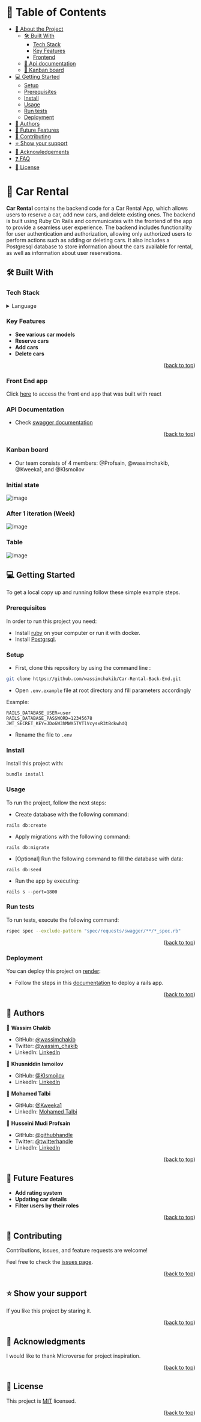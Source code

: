 <a name="readme-top"></a>

<!-- TABLE OF CONTENTS -->

# 📗 Table of Contents

- [📖 About the Project](#about-project)
  - [🛠 Built With](#built-with)
    - [Tech Stack](#tech-stack)
    - [Key Features](#key-features)
    - [Frontend](#frontend)
  - [🚀 Api documentation](#api-documentation)
  - [🚀 Kanban board](#kanban)
- [💻 Getting Started](#getting-started)
  - [Setup](#setup)
  - [Prerequisites](#prerequisites)
  - [Install](#install)
  - [Usage](#usage)
  - [Run tests](#tests)
  - [Deployment](#deployment)
- [👥 Authors](#authors)
- [🔭 Future Features](#future-features)
- [🤝 Contributing](#contributing)
- [⭐️ Show your support](#support)
- [🙏 Acknowledgements](#acknowledgements)
- [❓ FAQ](#faq)
- [📝 License](#license)

<!-- PROJECT DESCRIPTION -->

# 📖 Car Rental <a name="about-project"></a>

**Car Rental** contains the backend code for a Car Rental App, which allows users to reserve a car, add new cars, and delete existing ones. The backend is built using Ruby On Rails and communicates with the frontend of the app to provide a seamless user experience. The backend includes functionality for user authentication and authorization, allowing only authorized users to perform actions such as adding or deleting cars. It also includes a Postgresql database to store information about the cars available for rental, as well as information about user reservations.

## 🛠 Built With <a name="built-with"></a>

### Tech Stack <a name="tech-stack"></a>

<details>
  <summary>Language</summary>
  <ul>
    <li><a href="https://rubyonrails.org/">Rails</a></li>
    <li><a href="https://www.postgresql.org/">Postgresql</a></li>
  </ul>
</details>

<!-- Features -->

### Key Features <a name="key-features"></a>

- **See various car models**
- **Reserve cars**
- **Add cars**
- **Delete cars**

<p align="right">(<a href="#readme-top">back to top</a>)</p>

### Front End app <a name="frontend"></a>

Click [here](https://github.com/wassimchakib/Car-Rental-Front-End) to access the front end app that was built with react

### API Documentation <a name="api-documentation"></a>

- Check [swagger documentation](https://car-rental-j96f.onrender.com/)

<p align="right">(<a href="#readme-top">back to top</a>)</p>

### Kanban board <a name="kanban"></a>

- Our team consists of 4 members: @Profsain, @wassimchakib, @Kweeka1, and @KIsmoilov

### Initial state
![image](https://user-images.githubusercontent.com/50754458/229162056-02f608c7-85bb-4730-83b0-a05739f9ee11.png)

### After 1 iteration (Week)
![image](https://user-images.githubusercontent.com/50754458/230520114-ea73d082-a77e-4646-8a32-3d757f0c41b9.png)

### Table
![image](https://user-images.githubusercontent.com/50754458/230520228-763ffb77-8116-49d4-8f83-4e4e755d9449.png)

<!-- GETTING STARTED -->

## 💻 Getting Started <a name="getting-started"></a>

To get a local copy up and running follow these simple example steps.

### Prerequisites <a name="prerequisites"></a>

In order to run this project you need:

- Install [ruby](https://www.ruby-lang.org/en/) on your computer or run it with docker.
- Install [Postgrsql](https://www.postgresql.org/).

### Setup <a name="setup"></a>

- First, clone this repository by using the command line :

```sh
git clone https://github.com/wassimchakib/Car-Rental-Back-End.git
```

- Open `.env.example` file at root directory and fill parameters accordingly

Example:

```shell
RAILS_DATABASE_USER=user
RAILS_DATABASE_PASSWORD=12345678
JWT_SECRET_KEY=JDo6W3hMWX5TVTlVcysxR3tBdkwhdQ
```

- Rename the file to `.env`

### Install <a name="install"></a>

Install this project with:

```shell
bundle install
```

### Usage <a name="usage"></a>

To run the project, follow the next steps:

- Create database with the following command:

```shell
rails db:create
```

- Apply migrations with the following command:

```shell
rails db:migrate
```

- [Optional] Run the following command to fill the database with data:

```shell
rails db:seed
```

- Run the app by executing:

```shell
rails s --port=1800
```

### Run tests <a name="tests"></a>

To run tests, execute the following command:

```sh
rspec spec --exclude-pattern "spec/requests/swagger/**/*_spec.rb"
```

<p align="right">(<a href="#readme-top">back to top</a>)</p>

### Deployment <a name="deployment"></a>

You can deploy this project on [render](https://render.com/):

- Follow the steps in this [documentation](https://render.com/docs/deploy-rails) to deploy a rails app.

<p align="right">(<a href="#readme-top">back to top</a>)</p>

<!-- AUTHORS -->

## 👥 Authors <a name="authors"></a>

👤 **Wassim Chakib**

- GitHub: [@wassimchakib](https://github.com/wassimchakib)
- Twitter: [@wassim_chakib](https://twitter.com/wassim_chakib)
- LinkedIn: [LinkedIn](https://www.linkedin.com/in/wassimchakib/)

👤 **Khusniddin Ismoilov**

- GitHub: [@KIsmoilov](https://github.com/KIsmoilov)
- LinkedIn: [LinkedIn](https://www.linkedin.com/in/khusniddin-ismoilov-185575157/)

👤 **Mohamed Talbi**

- GitHub: [@Kweeka1](https://github.com/Kweeka1)
- LinkedIn: [Mohamed Talbi](https://www.linkedin.com/in/moetalbi/)

👤 **Husseini Mudi Profsain**

- GitHub: [@githubhandle](https://github.com/Profsain)
- Twitter: [@twitterhandle](https://twitter.com/profsain)
- LinkedIn: [LinkedIn](https://www.linkedin.com/in/profsain)

<p align="right">(<a href="#readme-top">back to top</a>)</p>

<!-- FUTURE FEATURES -->

## 🔭 Future Features <a name="future-features"></a>

- **Add rating system**
- **Updating car details**
- **Filter users by their roles**

<p align="right">(<a href="#readme-top">back to top</a>)</p>

<!-- CONTRIBUTING -->

## 🤝 Contributing <a name="contributing"></a>

Contributions, issues, and feature requests are welcome!

Feel free to check the [issues page](https://github.com/wassimchakib/Car-Rental-Back-End/issues).

<p align="right">(<a href="#readme-top">back to top</a>)</p>

<!-- SUPPORT -->

## ⭐️ Show your support <a name="support"></a>

If you like this project by staring it.

<p align="right">(<a href="#readme-top">back to top</a>)</p>

<!-- ACKNOWLEDGEMENTS -->

## 🙏 Acknowledgments <a name="acknowledgements"></a>

I would like to thank Microverse for project inspiration.

<p align="right">(<a href="#readme-top">back to top</a>)</p>

<!-- LICENSE -->

## 📝 License <a name="license"></a>

This project is [MIT](./LICENSE) licensed.

<p align="right">(<a href="#readme-top">back to top</a>)</p>
